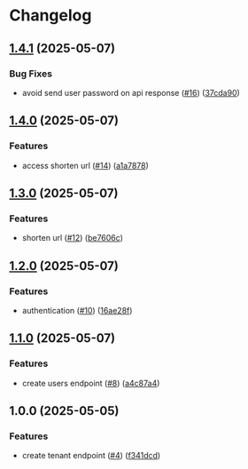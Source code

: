 # Changelog

## [1.4.1](https://github.com/pedroTassinari/url-shortener/compare/v1.4.0...v1.4.1) (2025-05-07)


### Bug Fixes

* avoid send user password on api response ([#16](https://github.com/pedroTassinari/url-shortener/issues/16)) ([37cda90](https://github.com/pedroTassinari/url-shortener/commit/37cda90060bc671d0cf992c7bacfed50558e779f))

## [1.4.0](https://github.com/pedroTassinari/url-shortener/compare/v1.3.0...v1.4.0) (2025-05-07)


### Features

* access shorten url ([#14](https://github.com/pedroTassinari/url-shortener/issues/14)) ([a1a7878](https://github.com/pedroTassinari/url-shortener/commit/a1a7878bcefdc15acf468267be7d4b6de59007cb))

## [1.3.0](https://github.com/pedroTassinari/url-shortener/compare/v1.2.0...v1.3.0) (2025-05-07)


### Features

* shorten url ([#12](https://github.com/pedroTassinari/url-shortener/issues/12)) ([be7606c](https://github.com/pedroTassinari/url-shortener/commit/be7606cddd37bb87138fa7f5704c90347cd7b502))

## [1.2.0](https://github.com/pedroTassinari/url-shortener/compare/v1.1.0...v1.2.0) (2025-05-07)


### Features

* authentication ([#10](https://github.com/pedroTassinari/url-shortener/issues/10)) ([16ae28f](https://github.com/pedroTassinari/url-shortener/commit/16ae28fa587e75e8bdaca33622b8d6123db3f6a6))

## [1.1.0](https://github.com/pedroTassinari/url-shortener/compare/v1.0.0...v1.1.0) (2025-05-07)


### Features

* create users endpoint ([#8](https://github.com/pedroTassinari/url-shortener/issues/8)) ([a4c87a4](https://github.com/pedroTassinari/url-shortener/commit/a4c87a43793be9b7fe2d502d528def416dbbe812))

## 1.0.0 (2025-05-05)


### Features

* create tenant endpoint ([#4](https://github.com/pedroTassinari/url-shortener/issues/4)) ([f341dcd](https://github.com/pedroTassinari/url-shortener/commit/f341dcdbb5ed52d75c9f56d9bbd065d1ece03388))
